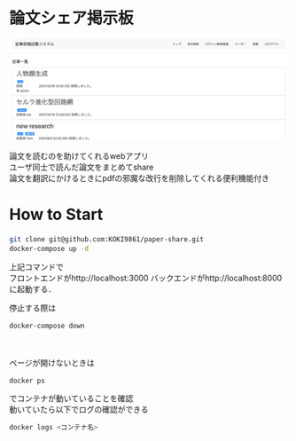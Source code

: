 # 論文シェア掲示板
![](img/topview.png)

論文を読むのを助けてくれるwebアプリ  
ユーザ同士で読んだ論文をまとめてshare  
論文を翻訳にかけるときにpdfの邪魔な改行を削除してくれる便利機能付き

# How to Start
```bash
git clone git@github.com:KOKI9861/paper-share.git
docker-compose up -d
```
上記コマンドで  
フロントエンドがhttp://localhost:3000 
バックエンドがhttp://localhost:8000  
に起動する．

停止する際は
```bash
docker-compose down
```
<br></br>
ページが開けないときは
```bash
docker ps
```
でコンテナが動いていることを確認  
動いていたら以下でログの確認ができる
```bash
docker logs <コンテナ名>
```